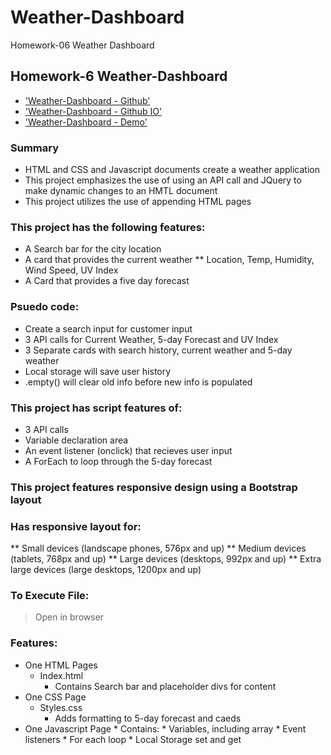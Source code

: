 # Weather-Dashboard
Homework-06 Weather Dashboard

## Homework-6 Weather-Dashboard

* ['Weather-Dashboard - Github'](https://github.com/NasGenius/homework-06)
* ['Weather-Dashboard - Github IO'](https://nasgenius.github.io/homework-06/)
* ['Weather-Dashboard - Demo'](https://github.com/NasGenius/homework-06/blob/main/assets/images/weather.gif)


### Summary
* HTML and CSS and Javascript documents create a weather application 
* This project emphasizes the use of using an API call and JQuery to make dynamic changes to an HMTL document
* This project utilizes the use of appending HTML pages 

### This project has the following features: 
* A Search bar for the city location
* A card that provides the current weather
    ** Location, Temp, Humidity, Wind Speed, UV Index 
* A Card that provides a five day forecast 
   

### Psuedo code:  
* Create a search input for customer input 
* 3 API calls for Current Weather, 5-day Forecast and UV Index
* 3 Separate cards with search history, current weather and 5-day weather
* Local storage will save user history 
* .empty() will clear old info before new info is populated 


### This project has script features of:
* 3 API calls
* Variable declaration area 
* An event listener (onclick) that recieves user input
* A ForEach to loop through the 5-day forecast 

### This project features responsive design using a Bootstrap layout
### Has responsive layout for: 
** Small devices (landscape phones, 576px and up)
** Medium devices (tablets, 768px and up)
** Large devices (desktops, 992px and up)
** Extra large devices (large desktops, 1200px and up)

### To Execute File:
> Open in browser

### Features: 
* One HTML Pages
    * Index.html 
        * Contains Search bar and placeholder divs for content
* One CSS Page
    * Styles.css
        * Adds formatting to 5-day forecast and caeds 
* One Javascript Page
        * Contains: 
        * Variables, including array
        * Event listeners
        * For each loop
        * Local Storage set and get  
